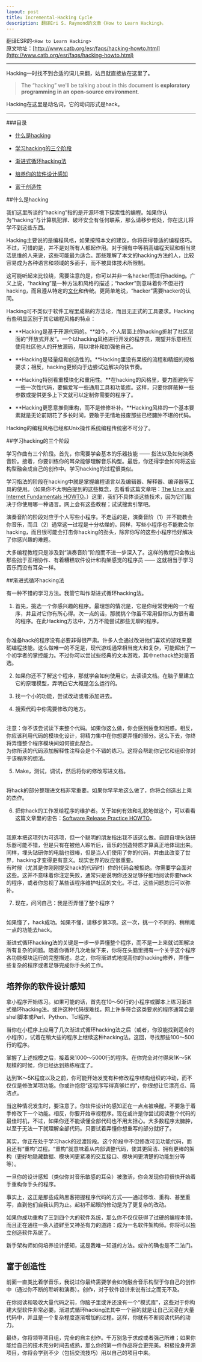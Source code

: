 ```yaml
---
layout: post
title: Incremental-Hacking Cycle 
description: 翻译Eri S. Raymond的文章《How to Learn Hacking》。
---
```


翻译ESR的`<How to Learn Hacking>`
<br/>
原文地址：[http://www.catb.org/esr/faqs/hacking-howto.html](http://www.catb.org/esr/faqs/hacking-howto.html)

---

Hacking一时找不到合适的词儿来翻，姑且就直接放在这里了。

> The “hacking” we'll be talking about in this document is **exploratory programming in an open-source environment**.

Hacking在这里是动名词，它的动词形式是hack。

---

###目录

* [什么是hacking](#1)

* [学习hacking的三个阶段](#2)

* [渐进式循环hacking法](#3)

* [培养你的软件设计感知](#4)

* [富于创造性](#5)

##<span id="1">什么是hacking</span>

我们这里所谈的“hacking”指的是开源环境下探索性的编程。如果你认为“hacking”与计算机犯罪、破坏安全有任何联系，那么请移步他处，你在这儿将学不到这些东西。

Hacking主要说的是编程风格，如果按照本文的建议，你将获得普适的编程技巧。不过，可惜的是，并不是对所有人都起作用。对于拥有中等稍高编程天赋和相当灵活思维的人来说，这些可能最为适合。那些理解了本文的hacking方法的人，比较容易成为各种语言和领域的多面手，而不被具体技术所限制。

这可能听起来比较绕，需要注意的是，你可以并非一名hacker而进行hacking。广义上说，“hacking”是一种方法和风格的描述；“hacker”则意味着你不但进行hacking，而且遵从特定的[文化](http://catb.org/~esr/faqs/hacker-howto.html)和传统。更简单地说，“hacker”需要hacker的认同。

Hacking可不类似于软件工程里成熟的方法论，而且无正式的工具要求。Hacking有些明显区别于其它编程风格的特点：

- **Hacking是基于开源代码的。**如今，个人层面上的hacking折射了社区层面的“开放式开发”。一个以hacking风格进行开发的程序员，期望并乐意相互使用社区他人的开放源码，用以增补和加强他自己。

- **Hacking是轻量级和创造性的。**Hacking里没有呆板的流程和精细的规格要求；相反，hacking更倾向于边尝试边解决的快节奏。

- **Hacking特别看重模块化和重用性。**在hacking的风格里，要力图避免写一些一次性代码，要偏爱写一些通用工具和功能库。这样，只要你屏蔽掉一些参数或提供更多上下文就可以定制你需要的程序了。

- **Hacking更愿意推倒重构，而不是修修补补。**Hacking风格的一个基本要素就是无论前期花了多长时间，要敢于无情地报废那些已经臃肿不堪的代码。

Hacking的编程风格已经和Unix操作系统编程传统密不可分了。

##<span id="2">学习hacking的三个阶段</span>

学习作曲有三个阶段。首先，你需要学会基本的乐器技能 —— 指法以及如何演奏音阶。接着，你要训练你的耳朵能够理解音乐构型。最后，你还得学会如何将这些构型融会成自己的创作中。学习hacking的过程很类似。

学习指法的阶段在hacking中就是掌握编程语言以及编辑器、解释器、编译器等工具的使用。（如果你不太明白提到的这些概念，去看看这篇文章吧：[The Unix and Internet Fundamentals HOWTO](http://www.linuxdoc.org/HOWTO/Unix-and-Internet-Fundamentals-HOWTO/index.html)。）这里，我们不具体谈这些技术，因为它们取决于你使用哪一种语言。网上会有这些教程；试试搜索引擎吧。

演奏音阶的阶段对应于个人写些小程序。不走运的是，演奏音阶（1）并不能教会你音乐，而且（2）通常这一过程是十分枯燥的。同样，写些小程序也不能教会你hacking，而且很可能会打击你hacking的劲头，除非你写的这些小程序恰好解决了你感兴趣的难题。

大多编程教程只是涉及到“演奏音阶”阶段而不进一步深入了。这样的教程只会教出那些拙于互相协作、有着糟糕软件设计和构架感觉的程序员 —— 这就相当于学习音乐而没有耳朵一样。

##<span id="3">渐进式循环hacking法</span>

有一种不错的学习方法。我管它叫作渐进式循环hacking法。

1. 首先，挑选一个你感兴趣的程序。最理想的情况是，它是你经常使用的一个程序，并且对它你有所心得。次一点的话，那就挑个你虽不常用但你认为很有趣的程序。在此Hacking方法中，万万不能尝试那些无聊的程序。
<br/>
你准备hack的程序没有必要非得很严肃。许多人会通过改进他们喜欢的游戏来磨砺编程技能。这么做唯一的不足是，现代游戏通常相当庞大和复杂，可能超出了一个初学者的掌控能力。不过你可以尝试些经典的文本游戏，其中nethack绝对是首选。

2. 如果你还不了解这个程序，那就学会如何使用它。去读读文档。在脑子里建立它的原理模型，弄明白它大概是怎么运行的。

3. 找一个小的功能，尝试改动或者添加进去。

4. 搜索代码中你需要修改的地方。
<br/>
注意：你不该尝试读下来整个代码。如果你这么做，你会感到疲惫和困惑。相反，你应该利用代码的模块化设计，将精力集中在你想要弄懂的部分。这么下去，你终将弄懂整个程序模块间如何彼此配合。
<br/>
为你所读的代码添加解释性注释会是个不错的练习。这将会帮助你记忆和组织你对于该程序的想法。

5. Make，测试，调试，然后将你的修改写进文档。
<br/>
将hack的部分整理进文档非常重要。如果你早早地这么做了，你将会创造出上乘的杰作。

6. 把你hack的工作发给程序的维护者。关于如何有效和礼貌地做这个，可以看看这篇文章里的忠告：[Software Release Practice HOWTO](http://www.linuxdoc.org/HOWTO/Software-Release-Practice-HOWTO/index.html)。
<br/>
我原本把这项列为可选项，但一个聪明的朋友指出我不该这么做。自顾自埋头钻研乐器可能不错，但是只有在被他人聆听后，音乐的创造特质才算真正地体现出来。同样，埋头钻研你的电脑也很棒，但是当人们使用了你的代码，并由此改变了世界，hacking才变得更有意义。现实世界的反应很重要。
<br/>
有时候（尤其是你刚刚提交hack的代码时）你的代码会被拒绝。你需要学会面对这些。这并不意味着你注定失败，通常只是说明你还没足够仔细地阅读你要hack的程序，或者你忽视了某些该程序维护社区的文化。不过，这些问题总归可以弥补。

7. 现在，问问自己：我是否弄懂了整个程序？
<br/>
如果懂了，hack成功。如果不懂，请移步第3项。这一次，挑一个不同的、稍稍难一点的功能去hack。

渐进式循环hacking法的关键是一步一步弄懂整个程序，而不是一上来就试图解决所有复杂的问题。随着你循环几次地做下来，你将在头脑里拥有一个关于这个程序各功能模块运行的完整描述。总之，你将渐进式地提高你的hacking修养，弄懂一些复杂的程序或者足够完成你手头的工作。

## <span id="4">培养你的软件设计感知</span>

拿小程序开始练习。如果可能的话，首先在10～50行的小程序或脚本上练习渐进式循环hacking法。或许这种代码很难找，网上许多符合这类要求的程序通常会是shell脚本或Perl、Python、Tcl程序。

当你在小程序上应用了几次渐进式循环hacking法之后（或者，你没能找到适合的小程序），试着在稍大些的程序上继续这种hacking法。这回，寻找那些100～500行的程序。

掌握了上述规模之后，接着来1000～5000行的程序。在你完全对付得来1K～5K规模的时候，你已经达到熟练程度了。

达到1K～5K程度以及之前，你可能开始发觉有种修改程序结构组织的冲动，而不仅仅是修改某项功能。你或许抱怨“这程序写得真够烂的”，你很想让它漂亮点、简洁点。

当这种情况发生时，要注意了。你软件设计的感知正在一点点被唤醒。不要急于着手修改下一个功能。相反，你要开始审视程序。现在或许是你尝试阅读整个代码的最佳时机，不过，如果你还不能读懂全部代码也不用太担心。大多数程序太臃肿，以至于无法一下就理解全部代码。只要试着弄懂你想重写的部分就好了。

其实，你正在处于学习hack的过渡阶段。这个阶段中不但修改可见功能代码，而且还有“重构”过程。“重构”就意味着从内部调整代码，使其更简洁、拥有更棒的架构（更好地隐藏数据、模块间更紧凑的交互接口、模块间更清楚的功能划分等等）。

一旦你的设计感知（类似你对音乐敏感的耳朵）被激活，你会发现你将很快开始着手重构你手头的程序。

事实上，这正是那些成熟黑客把握程序代码的方式——通过修改、重构、甚至重写，直到他们自我认同为止。起初不起眼的修动是为了更复杂的改动。

如果你成功重构了三到四个大的软件系统，那么你不仅仅获得了过硬的编程本领，而且正在通往一条人迹鲜至又神圣有力的道路：成为一名软件架构师。你将可以独立创造软件系统了。

新手架构师如何培养设计感知，这是我唯一知道的方法。或许的确也是不二法门。

## <span id="5">富于创造性</span>

前面一直类比着学音乐，我说过你最终需要学会如何融合音乐构型于你自己的创作中（通过你不断的聆听和演奏）。创作，对于软件设计来说有过之而无不及。

在你阅读和吸收大量代码之前，你脑子里或许还没有一个“模式库”，这些对于你构建大型软件非常必要。渐进式循环hacking法其中一个目的就是让自己沉浸在大量代码中，并且是一个复杂程度逐渐增加的过程。这样，你就有不断阅读代码的动力。

最终，你将领导项目组，完全的自主创作。千万别急于求成或者强己所难；如果你能给自己的技术充分时间去成熟，那么你的第一件作品将会更完美。积极投身开源项目，你将会学到不少（包括交流技巧）用以自己的项目中来。
